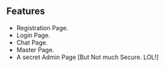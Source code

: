 ## Features
* Registration Page.
* Login Page.
* Chat Page.
* Master Page.
* A secret Admin Page [But Not much Secure. LOL!]
